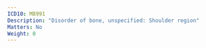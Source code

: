 ```yaml
---
ICD10: M8991
Description: "Disorder of bone, unspecified: Shoulder region"
Matters: No
Weight: 0
---
```


